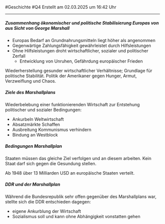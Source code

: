 #Geschichte #Q4 Erstellt am 02.03.2025 um 16:42 Uhr

---

##### Zusammenhang ökonomischer und politische Stabilisierung Europas von aus Sicht von George Marshall

- Europas Bedarf an Grundnahrungsmitteln liegt höher als angenommen
- Gegenwärtige Zahlungsfähigkeit gewährleistet durch Hilfsleistungen
- Ohne Hilfsleistungen droht wirtschaftlicher, sozialer und politischer Zerfall
	- Entwicklung von Unruhen, Gefährdung europäischer Frieden

Wiederherstellung gesunder wirtschaftlicher Verhältnisse; Grundlage für politische Stabilität.
Politik der Amerikaner gegen Hunger, Armut, Verzweiflung und Chaos.

##### Ziele des Marshallplans

Wiederbelebung einer funktionierenden Wirtschaft zur Entstehung politischer und sozialer Bedingungen:
- Ankurbeln Weltwirtschaft
- Absatzmärkte Schaffen
- Ausbreitung Kommunismus verhindern
- Bindung an Westblock

##### Bedingungen Marshallplan

Staaten müssen das gleiche Ziel verfolgen und an diesem arbeiten. Kein Staat darf sich gegen die Gesundung stellen.

Ab 1948 über 13 Milliarden USD an europäische Staaten verteilt.

##### DDR und der Marshallplan

Während die Bundesrepublik sehr offen gegenüber des Marshallplans war, stellte sich die DDR entschieden dagegen:
- eigene Ankurblung der Wirtschaft
- Sozialismus soll und kann ohne Abhängigkeit vonstatten gehen